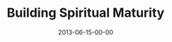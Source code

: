 ---
layout: message
category: message
series: "How to Build People"
title: "Building Spiritual Maturity"
date: 2013-06-15-00-00
message_id: 791
audio: "http://s3.amazonaws.com/crossroads-media/media/legacy/mp3/htbp_01.mp3"
audio-duration: "43:53"
program: "http://s3.amazonaws.com/crossroads-media/media/legacy/documents/06_15-16_13Program_LO.pdf"
description: "Chuck Mingo talks about building spiritual maturity."
video: "https://s3.amazonaws.com/crossroadsvideomessages/htbp_01.mp4"
video-duration: "43:53"
video-image: "http://s3.amazonaws.com/crossroads-media/images/legacy/content/htbp_01_still.jpg"
explicit: "N"
---